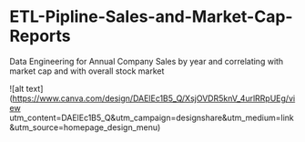 # ETL-Pipline-Sales-and-Market-Cap-Reports
Data Engineering for Annual Company Sales by year and correlating with market cap and with overall stock market

![alt text](https://www.canva.com/design/DAElEc1B5_Q/XsjOVDR5knV_4urlRRpUEg/view utm_content=DAElEc1B5_Q&utm_campaign=designshare&utm_medium=link&utm_source=homepage_design_menu)
